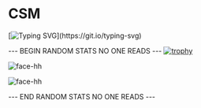 <h1 align="left">CSM</h1>

[![Typing SVG](https://readme-typing-svg.herokuapp.com?size=30&lines=Touch+some+grass.)](https://git.io/typing-svg)

--- BEGIN RANDOM STATS NO ONE READS ---
[![trophy](https://github-profile-trophy.vercel.app/?username=csm387)](https://github.com/ryo-ma/github-profile-trophy)

![face-hh](https://github-readme-stats.vercel.app/api?username=csm387&show_icons=true&theme=tokyonight&hide=["issues"])

![face-hh](https://github-readme-stats.vercel.app/api/top-langs?username=csm387&show_icons=true&theme=tokyonight&layout=compact)

--- END RANDOM STATS NO ONE READS ---
